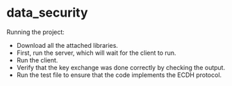 # data_security

Running the project:
- Download all the attached libraries.
- First, run the server, which will wait for the client to run.
- Run the client.
- Verify that the key exchange was done correctly by checking the output.
- Run the test file to ensure that the code implements the ECDH protocol.
